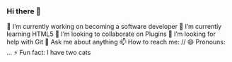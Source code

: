 ### Hi there 👋

 🔭 I’m currently working on becoming a software developer
 🌱 I’m currently learning HTML5
 👯 I’m looking to collaborate on Plugins
 🤔 I’m looking for help with Git
 💬 Ask me about anything
 📫 How to reach me: //
 😄 Pronouns: ...
 ⚡ Fun fact: I have two cats


